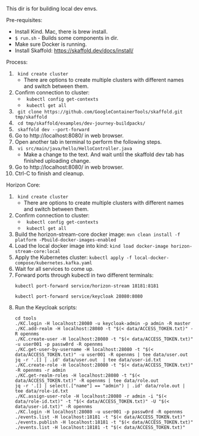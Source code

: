 This dir is for building local dev envs.

Pre-requisites:
* Install Kind. Mac, there is brew install. 
* ```$ run.sh``` - Builds some components in dir.
* Make sure Docker is running. 
* Install Skaffold: https://skaffold.dev/docs/install/

Process:
1. ``` kind create cluster``` 
    * There are options to create multiple clusters with different names and switch between them. 
2. Confirm connection to cluster:
    * ``` kubectl config get-contexts```
    * ``` kubectl get all```
2. ``` git clone https://github.com/GoogleContainerTools/skaffold.git tmp/skaffold```
3. ``` cd tmp/skaffold/examples/dev-journey-buildpacks/``` 
4. ``` skaffold dev --port-forward``` 
5. Go to http://localhost:8080/ in web browser. 
6. Open another tab in terminal to perform the following steps. 
7. ``` vi src/main/java/hello/HelloController.java```  
    * Make a change to the text. And wait until the skaffold dev tab has finished uploading change.
8. Go to http://localhost:8080/ in web browser. 
9. Ctrl-C to finish and cleanup.

Horizon Core:
1. ``` kind create cluster```
   * There are options to create multiple clusters with different names and switch between them. 
2. Confirm connection to cluster:
   * ``` kubectl config get-contexts```
   * ``` kubectl get all```
3. Build the horizon-stream-core docker image: ```mvn clean install -f platform -Pbuild-docker-images-enabled```
4. Load the local docker image into kind: ```kind load docker-image horizon-stream-core:local```
5. Apply the Kubernetes cluster: ```kubectl apply -f local-docker-compose/kubernetes.kafka.yaml```
6. Wait for all services to come up.
7. Forward ports through kubectl in two different terminals:
   ```shell
   kubectl port-forward service/horizon-stream 18181:8181
   ```
   ```shell
   kubectl port-forward service/keycloak 28080:8080 
   ```
8. Run the Keycloak scripts:
   ```shell
   cd tools
   ./KC.login -H localhost:28080 -u keycloak-admin -p admin -R master
   ./KC.add-realm -H localhost:28080 -t "$(< data/ACCESS_TOKEN.txt)" -R opennms
   ./KC.create-user -H localhost:28080 -t "$(< data/ACCESS_TOKEN.txt)" -u user001 -p passw0rd -R opennms
   ./KC.get-user-by-username -H localhost:28080 -t "$(< data/ACCESS_TOKEN.txt)" -u user001 -R opennms | tee data/user.out
   jq -r '.[] | .id' data/user.out  | tee data/user-id.txt
   ./KC.create-role -H localhost:28080 -t "$(< data/ACCESS_TOKEN.txt)" -R opennms -r admin
   ./KC.get-realm-roles -H localhost:28080 -t "$(< data/ACCESS_TOKEN.txt)" -R opennms | tee data/role.out
   jq -r '.[] | select(.["name"] == "admin") | .id' data/role.out | tee data/role-id.txt
   ./KC.assign-user-role -H localhost:28080 -r admin -i "$(< data/role-id.txt)" -t "$(< data/ACCESS_TOKEN.txt)" -U "$(< data/user-id.txt)" -R opennms
   ./KC.login -H localhost:28080 -u user001 -p passw0rd -R opennms
   ./events.list -H localhost:18181 -t "$(< data/ACCESS_TOKEN.txt)"
   ./events.publish -H localhost:18181 -t "$(< data/ACCESS_TOKEN.txt)"
   ./events.list -H localhost:18181 -t "$(< data/ACCESS_TOKEN.txt)"
   ```
